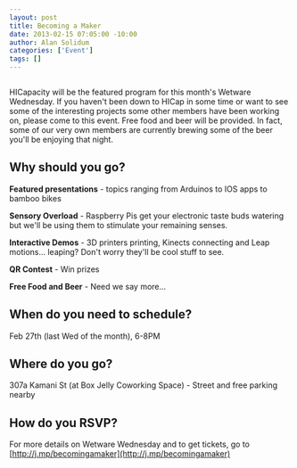 ```yaml
--- 
layout: post
title: Becoming a Maker
date: 2013-02-15 07:05:00 -10:00
author: Alan Solidum
categories: ['Event']
tags: []
---
```

<a href="http://imgur.com/t8jKCFt"><img src="http://i.imgur.com/t8jKCFt.jpg" alt="" title="Hosted by imgur.com" /></a>

HICapacity will be the featured program for this month's Wetware Wednesday.  If you haven't been down to HICap in some time or want to see some of the interesting projects some other members have been working on, please come to this event.  Free food and beer will be provided.  In fact, some of our very own members are currently brewing some of the beer you'll be enjoying that night.

## Why should you go? ##

__Featured presentations__ - topics ranging from Arduinos to IOS apps to bamboo bikes

__Sensory Overload__ - Raspberry Pis get your electronic taste buds watering but we'll be using them to stimulate your remaining senses.

__Interactive Demos__ - 3D printers printing, Kinects connecting and Leap motions... leaping? Don't worry they'll be cool stuff to see.

__QR Contest__ - Win prizes

__Free Food and Beer__ - Need we say more... 

## When do you need to schedule? ##
Feb 27th (last Wed of the month), 6-8PM

## Where do you go? ##
307a Kamani St (at Box Jelly Coworking Space) - Street and free parking nearby

## How do you RSVP? ##

For more details on Wetware Wednesday and to get tickets, go to [http://j.mp/becomingamaker](http://j.mp/becomingamaker)
